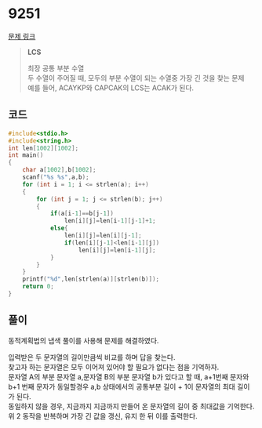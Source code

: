 # 9251

[문제 링크](https://www.acmicpc.net/problem/9251)

> __LCS__
>
> 최장 공통 부분 수열  
> 두 수열이 주어질 때, 모두의 부분 수열이 되는 수열중 가장 긴 것을 찾는 문제  
> 예를 들어, ACAYKP와 CAPCAK의 LCS는 ACAK가 된다.  

## 코드

```c
#include<stdio.h>
#include<string.h>
int len[1002][1002];
int main()
{
    char a[1002],b[1002];
    scanf("%s %s",a,b);
    for (int i = 1; i <= strlen(a); i++)
    {
        for (int j = 1; j <= strlen(b); j++)
        {
            if(a[i-1]==b[j-1])
                len[i][j]=len[i-1][j-1]+1;
            else{
                len[i][j]=len[i][j-1];
                if(len[i][j-1]<len[i-1][j])
                    len[i][j]=len[i-1][j];
            }
        }
    }
    printf("%d",len[strlen(a)][strlen(b)]);
    return 0;
}
```

## 풀이

동적계획법의 냅색 풀이를 사용해 문제를 해결하였다.  

입력받은 두 문자열의 길이만큼씩 비교를 하며 답을 찾는다.  
찾고자 하는 문자열은 모두 이어져 있어야 할 필요가 없다는 점을 기억하자.  
문자열 A의 부분 문자열 a,문자열 B의 부분 문자열 b가 있다고 할 때,
a+1번째 문자와 b+1 번째 문자가 동일할경우 a,b 상태에서의 공통부분 길이 + 1이 문자열의 최대 길이가 된다.  
동일하지 않을 경우, 지금까지 지금까지 만들어 온 문자열의 길이 중 최대값을 기억한다.  
위 2 동작을 반복하며 가장 긴 값을 갱신, 유지 한 뒤 이를 출력한다.  
